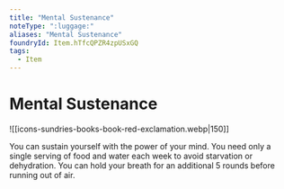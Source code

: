 ```yaml
---
title: "Mental Sustenance"
noteType: ":luggage:"
aliases: "Mental Sustenance"
foundryId: Item.hTfcQPZR4zpUSxGQ
tags:
  - Item
---
```


# Mental Sustenance
![[icons-sundries-books-book-red-exclamation.webp|150]]

You can sustain yourself with the power of your mind. You need only a single serving of food and water each week to avoid starvation or dehydration. You can hold your breath for an additional 5 rounds before running out of air.
